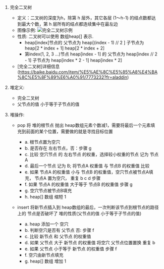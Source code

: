 1. 完全二叉树
    - 定义：二叉树的深度为h，除第 h 层外，其它各层 (1～h-1) 的结点数都达到最大个数，第 h 层所有的结点都连续集中在最左边
    - 图像示例: ![完全二叉树示例](http://image.sprinkle.top/image/tree/complete_binary_tree.jpeg)
    - 性质: 二叉树可以使用 数组heap[] 表示. 
        - heap[index]节点的 父节点为 heap[(index - 1) // 2 ]  子节点为 heap[2 * index + 1] heap[2 * index + 2]
        - 第index(1, 2, 3 ...)节点 heap[index - 1] 的 父节点为 heap[index // 2 - 1] 子节点为 heap[index * 2 - 1] heap[index * 2]
    - [完全二叉树]详细信息(https://baike.baidu.com/item/%E5%AE%8C%E5%85%A8%E4%BA%8C%E5%8F%89%E6%A0%91/7773232?fr=aladdin)

2. 堆定义:
    - 完全二叉树
    - 父节点的值 小于等于子节点的值

3. 堆操作:
    - pop 将 堆的根节点 抛出 heap数组元素个数减1，需要将最后一个元素填充到前面的某个位置，需要做的就是寻找目标位置
        - a. 根节点置为空穴
        - b. 是否存在 左右节点，否：步骤 g
        - c. 比较 空穴节点 的 左右节点 的权重，选择较小权重的节点 记为 节点A
        - d. 最后一个节点 记为 B; 将节点A 权重值 与 节点B 的权重值 比较
        - e. 如果 节点A 的权重值 小与 节点B 的权重值，空穴节点被节点A填充， 节点A 置为空穴， 重复 b c d 步骤
        - f. 如果 节点A 的权重值 大于等于 节点B 的权重值 步骤 g
        - g. 空穴节点被节点B填充
        - h. heap[] 数组 缩短 1
        
    - insert 将新节点插入到 heap数组的最后，一次判断该节点到根节点的路径上的 节点是否破坏了 堆的性质(父节点的值 小于等于子节点的值)
        - a. heap 添加一个 空穴
        - b. 判断空穴是否有 父节点 否: 步骤 f
        - c. 比较 新节点 和 父节点 的权重值
        - d. 如果 父节点 大于  新节点 的权重值 将空穴 父节点位置置换 重复 b
        - e. 如果 父节点 小于等于 新节点 的权重值 步骤 f
        - f. 空穴由新节点填充
        - g. heap[] 数组 增加 1